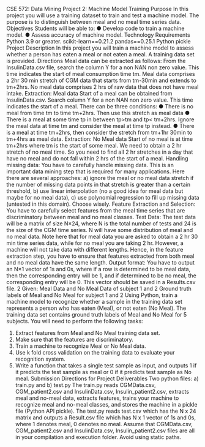 CSE 572: Data Mining
Project 2: Machine Model Training
Purpose
In this project you will use a training dataset to train and test a machine model. The purpose is to distinguish
between meal and no meal time series data.
Objectives
Students will be able to:
● Develop code to train a machine model.
● Assess accuracy of machine model.
Technology Requirements
Python 3.9 or greater.
scikit-learn==0.21.2
pandas==0.25.1
Python pickle
Project Description
In this project you will train a machine model to assess whether a person has eaten a meal or not eaten a
meal. A training data set is provided.
Directions
Meal data can be extracted as follows:
From the InsulinData.csv file, search the column Y for a non NAN non zero value. This time indicates
the start of meal consumption time tm. Meal data comprises a 2hr 30 min stretch of CGM data that
starts from tm-30min and extends to tm+2hrs.
No meal data comprises 2 hrs of raw data that does not have meal intake.
Extraction: Meal data
Start of a meal can be obtained from InsulinData.csv. Search column Y for a non NAN non zero value.
This time indicates the start of a meal. There can be three conditions:
● There is no meal from time tm to time tm+2hrs. Then use this stretch as meal data
● There is a meal at some time tp in between tp>tm and tp< tm+2hrs. Ignore the meal data at time
tm and consider the meal at time tp instead.
● There is a meal at time tm+2hrs, then consider the stretch from tm+1hr 30min to tm+4hrs as
meal data.
Extraction: No Meal data
Start of no meal is at time tm+2hrs where tm is the start of some meal. We need to obtain a 2 hr stretch
of no meal time. So you need to find all 2 hr stretches in a day that have no meal and do not fall within
2 hrs of the start of a meal.
Handling missing data:
You have to carefully handle missing data. This is an important data mining step that is required for
many applications. Here there are several approaches: a) ignore the meal or no meal data stretch if the
number of missing data points in that stretch is greater than a certain threshold, b) use linear interpolation (no
a good idea for meal data but maybe for no meal data), c) use polynomial regression to fill up missing data
(untested in this domain). Choose wisely.
Feature Extraction and Selection:
You have to carefully select features from the meal time series that are discriminatory between meal
and no meal classes.
Test Data:
The test data will be a matrix of size N×24, where N is the total number of tests and 24 is the size of the
CGM time series. N will have some distribution of meal and no meal data.
Note here that for meal data you are asked to obtain a 2 hr 30 min time series data, while for no meal
you are taking 2 hr. However, a machine will not take data with different lengths. Hence, in the feature
extraction step, you have to ensure that features extracted from both meal and no meal data have the
same length.
Output format:
You have to output an N×1 vector of 1s and 0s, where if a row is determined to be meal data, then the
corresponding entry will be 1, and if determined to be no meal, the corresponding entry will be 0.
This vector should be saved in a Results.csv file.
2
Given:
Meal Data and No Meal Data of subject 1 and 2
Ground truth labels of Meal and No Meal for subject 1 and 2
Using Python, train a machine model to recognize whether a sample in the training data set represents a
person who has eaten (Meal), or not eaten (No Meal). The training data set contains ground truth labels of
Meal and No Meal for 5 subjects.
You will need to perform the following tasks:
1. Extract features from Meal and No Meal training data set.
2. Make sure that the features are discriminatory.
3. Train a machine to recognize Meal or No Meal data.
4. Use k fold cross validation on the training data to evaluate your recognition system.
5. Write a function that takes a single test sample as input, and outputs 1 if it predicts the test sample
as meal or 0 if it predicts test sample as No meal.
Submission Directions for Project Deliverables
Two python files: a) train.py and b) test.py
The train.py reads CGMData.csv, CGM_patient2.csv and InsulinData.csv, Insulin_patient2.csv, extracts meal
and no-meal data, extracts features, trains your machine to recognize meal and no-meal classes, and stores
the machine in a pickle file (Python API pickle).
The test.py reads test.csv which has the N x 24 matrix and outputs a Result.csv file which has N x 1 vector of
1s and 0s, where 1 denotes meal, 0 denotes no meal.
Assume that CGMData.csv, CGM_patient2.csv and InsulinData.csv, Insulin_patient2.csv files are all in your
compilation and execution folder. Avoid using static paths.
